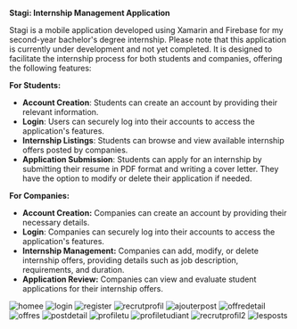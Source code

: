 **Stagi: Internship Management Application**

Stagi is a mobile application developed using Xamarin and Firebase for my second-year bachelor's degree internship. Please note that this application is currently under development and not yet completed. It is designed to facilitate the internship process for both students and companies, offering the following features:

**For Students:**

- **Account Creation**: Students can create an account by providing their relevant information.
- **Login**: Users can securely log into their accounts to access the application's features.
- **Internship Listings**: Students can browse and view available internship offers posted by companies.
- **Application Submission**: Students can apply for an internship by submitting their resume in PDF format and writing a cover letter. They have the option to modify or delete their application if needed.

**For Companies:**

- **Account Creation:** Companies can create an account by providing their necessary details.
- **Login**: Companies can securely log into their accounts to access the application's features.
- **Internship Management:** Companies can add, modify, or delete internship offers, providing details such as job description, requirements, and duration.
- **Application Review:** Companies can view and evaluate student applications for their internship offers.





![homee](https://github.com/mayssabenfredj/stagi/assets/99926096/d511f47f-6b80-4c59-85ef-c4810ea71b23)
![login](https://github.com/mayssabenfredj/stagi/assets/99926096/48c9bb02-5a12-4383-8236-e031a5de5ea4)
![register](https://github.com/mayssabenfredj/stagi/assets/99926096/50aa1ec1-f004-4dba-9f67-f3215492fb1e)
![recrutprofil](https://github.com/mayssabenfredj/stagi/assets/99926096/fa5b678c-075e-4e3f-a725-fb8d6c5a133e)
![ajouterpost](https://github.com/mayssabenfredj/stagi/assets/99926096/cb2ed5b9-e262-4173-abf9-3785cf45f4e6)
![offredetail](https://github.com/mayssabenfredj/stagi/assets/99926096/3f450813-5c22-432a-b3bd-eb0c07d7e60b)
![offres](https://github.com/mayssabenfredj/stagi/assets/99926096/6959fdb3-d5b1-4453-9831-87a6bd105976)
![postdetail](https://github.com/mayssabenfredj/stagi/assets/99926096/976bc073-54fd-4905-a206-961e218d8371)
![profiletu](https://github.com/mayssabenfredj/stagi/assets/99926096/da16d0a8-219c-41bc-aeb7-5f7efad6eb5b)
![profiletudiant](https://github.com/mayssabenfredj/stagi/assets/99926096/23f5fb1b-91fe-4599-8f1f-ebd96bc0c10e)
![recrutprofil2](https://github.com/mayssabenfredj/stagi/assets/99926096/0508d76b-e67e-4aa0-8c44-1b8baf3ddb54)
![lesposts](https://github.com/mayssabenfredj/stagi/assets/99926096/63894713-d57d-4669-87c8-e754c5dd2152)
